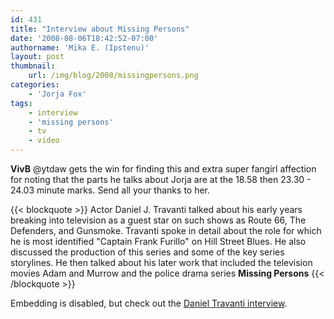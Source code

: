 ```yaml
---
id: 431
title: "Interview about Missing Persons"
date: '2008-08-06T18:42:52-07:00'
authorname: 'Mika E. (Ipstenu)'
layout: post
thumbnail:
    url: /img/blog/2008/missingpersons.png
categories:
    - 'Jorja Fox'
tags:
    - interview
    - 'missing persons'
    - tv
    - video
---
```


**VivB** @ytdaw gets the win for finding this and extra super fangirl affection for noting that the parts he talks about Jorja are at the 18.58 then 23.30 - 24.03 minute marks.  Send all your thanks to her.

{{< blockquote >}}
Actor Daniel J. Travanti talked about his early years breaking into television as a guest star on such shows as Route 66, The Defenders, and Gunsmoke. Travanti spoke in detail about the role for which he is most identified "Captain Frank Furillo" on Hill Street Blues. He also discussed the production of this series and some of the key series storylines. He then talked about his later work that included the television movies Adam and Murrow and the police drama series **Missing Persons**
{{< /blockquote >}}

Embedding is disabled, but check out the [Daniel Travanti interview](http://uk.youtube.com/watch?v=N5yaYuHV2f8).
